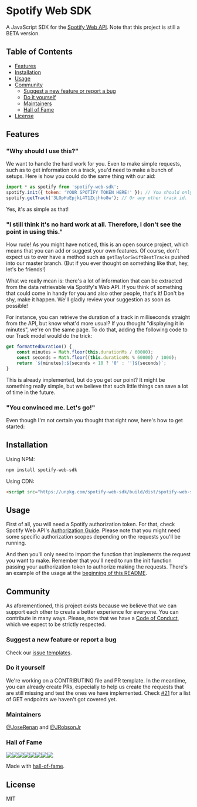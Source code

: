 # Spotify Web SDK

A JavaScript SDK for the [Spotify Web API](https://developer.spotify.com/documentation/web-api/).
Note that this project is still a BETA version.

## Table of Contents

-   [Features](#features)
-   [Installation](#installation)
-   [Usage](#usage)
-   [Community](#community)
    -   [Suggest a new feature or report a bug](#suggest-a-new-feature-or-report-a-bug)
    -   [Do it yourself](#do-it-yourself)
    -   [Maintainers](#maintainers)
    -   [Hall of Fame](#hall-of-fame)
-   [License](#license)

## Features

### "Why should I use this?"

We want to handle the hard work for you.
Even to make simple requests, such as to get information on a track, you'd need to make a bunch of setups.
Here is how you could do the same thing with our aid:

```javascript
import * as spotify from 'spotify-web-sdk';
spotify.init({ token: 'YOUR SPOTIFY TOKEN HERE!' }); // You should only need to run this once.
spotify.getTrack('3LOpHuEpjkL4T1Zcjhko8w'); // Or any other track id.
```

Yes, it's as simple as that!

### "I still think it's no hard work at all. Therefore, I don't see the point in using this."

How rude!
As you might have noticed, this is an open source project, which means that you can add or suggest your own features.
Of course, don't expect us to ever have a method such as `getTaylorSwiftBestTracks` pushed into our master branch.
(But if you ever thought on something like that, hey, let's be friends!)

What we really mean is: there's a lot of information that can be extracted from the data retrievable via Spotify's Web API.
If you think of something that could come in handy for you and also other people, that's it! Don't be shy, make it happen.
We'll gladly review your suggestion as soon as possible!

For instance, you can retrieve the duration of a track in milliseconds straight from the API, but know what'd more usual?
If you thought "displaying it in minutes", we're on the same page.
To do that, adding the following code to our Track model would do the trick:

```javascript
get formattedDuration() {
    const minutes = Math.floor(this.durationMs / 60000);
    const seconds = Math.floor((this.durationMs % 60000) / 1000);
    return `${minutes}:${seconds < 10 ? '0' : ''}${seconds}`;
}
```

This is already implemented, but do you get our point?
It might be something really simple, but we believe that such little things can save a lot of time in the future.

### "You convinced me. Let's go!"

Even though I'm not certain you thought that right now, here's how to get started:

## Installation

Using NPM:

```sh
npm install spotify-web-sdk
```

Using CDN:

```html
<script src="https://unpkg.com/spotify-web-sdk/build/dist/spotify-web-sdk.min.js"></script>
```

## Usage

First of all, you will need a Spotify authorization token.
For that, check Spotify Web API's [Authorization Guide](https://developer.spotify.com/documentation/general/guides/authorization-guide/).
Please note that you might need some specific authorization scopes depending on the requests you'll be running.

And then you'll only need to import the function that implements the request you want to make.
Remember that you'll need to run the init function passing your authorization token to authorize making the requests.
There's an example of the usage at the [beginning of this README](#features).

## Community

As aforementioned, this project exists because we believe that we can support each other to create a better experience for everyone.
You can contribute in many ways.
Please, note that we have a [Code of Conduct](.github/CODE_OF_CONDUCT.md), which we expect to be strictly respected.

### Suggest a new feature or report a bug

Check our [issue templates](.github/ISSUE_TEMPLATE).

### Do it yourself

We're working on a CONTRIBUTING file and PR template.
In the meantime, you can already create PRs, especially to help us create the requests that are still missing and test the ones we have implemented.
Check [#21](/issues/21) for a list of GET endpoints we haven't got covered yet.

### Maintainers

[@JoseRenan](http://github.com/JoseRenan) and [@JRobsonJr](http://github.com/JRobsonJr)

### Hall of Fame

[![](https://sourcerer.io/fame/JRobsonJr/calluswhatyouwant/spotify-web-sdk/images/0)](https://sourcerer.io/fame/JRobsonJr/calluswhatyouwant/spotify-web-sdk/links/0)[![](https://sourcerer.io/fame/JRobsonJr/calluswhatyouwant/spotify-web-sdk/images/1)](https://sourcerer.io/fame/JRobsonJr/calluswhatyouwant/spotify-web-sdk/links/1)[![](https://sourcerer.io/fame/JRobsonJr/calluswhatyouwant/spotify-web-sdk/images/2)](https://sourcerer.io/fame/JRobsonJr/calluswhatyouwant/spotify-web-sdk/links/2)[![](https://sourcerer.io/fame/JRobsonJr/calluswhatyouwant/spotify-web-sdk/images/3)](https://sourcerer.io/fame/JRobsonJr/calluswhatyouwant/spotify-web-sdk/links/3)[![](https://sourcerer.io/fame/JRobsonJr/calluswhatyouwant/spotify-web-sdk/images/4)](https://sourcerer.io/fame/JRobsonJr/calluswhatyouwant/spotify-web-sdk/links/4)[![](https://sourcerer.io/fame/JRobsonJr/calluswhatyouwant/spotify-web-sdk/images/5)](https://sourcerer.io/fame/JRobsonJr/calluswhatyouwant/spotify-web-sdk/links/5)[![](https://sourcerer.io/fame/JRobsonJr/calluswhatyouwant/spotify-web-sdk/images/6)](https://sourcerer.io/fame/JRobsonJr/calluswhatyouwant/spotify-web-sdk/links/6)[![](https://sourcerer.io/fame/JRobsonJr/calluswhatyouwant/spotify-web-sdk/images/7)](https://sourcerer.io/fame/JRobsonJr/calluswhatyouwant/spotify-web-sdk/links/7)

Made with [hall-of-fame](https://github.com/sourcerer-io/hall-of-fame).

## License

MIT
